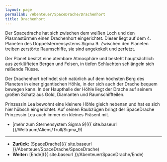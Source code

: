 ```yaml
---
layout: page
permalink: /Abenteuer/SpaceDrache/Drachenhort
title: Drachenhort
---
```




Der Spacedrache hat sich zwischen dem weißen Loch und den Plasmastürmen einen Drachenhort eingerichtet. Dieser liegt auf dem 4. Planeten des Doppelsternensystems Sigma 9. Zwischen den Planeten treiben zerstörte Raumschiffe, sie sind angekokelt und zerfetzt.

Der Planet besitzt eine atembare Atmosphäre und besteht hauptsächlich aus zerklüfteten Bergen und Felsen, in tiefen Schluchten schlängeln sich reißende Flüsse.

Der Drachenhort befindet sich natürlich auf dem höchsten Berg des Planeten in einer gigantischen Höhle, in der sich auch der Drache bequem bewegen kann. In der Haupthalle der Höhle liegt der Drache auf seinem großen Schatz aus Gold, Diamanten und Raumschiffteilen.

Prinzessin Lea bewohnt eine kleinere Höhle gleich nebenan und hat es sich hier hübsch eingerichtet. Auf seinen Raubzügen bringt der SpaceDrache Prinzessin Lea auch immer ein kleines Präsent mit.

- [mehr zum Sternensystem Sigma 9]({{ site.baseurl }}/Weltraum/Aliens/Trull/Sigma_9)

***

- **Zurück:** [SpaceDrache]({{ site.baseurl }}/Abenteuer/SpaceDrache/SpaceDrache)
- **Weiter:** [Ende]({{ site.baseurl }}/Abenteuer/SpaceDrache/Ende)
